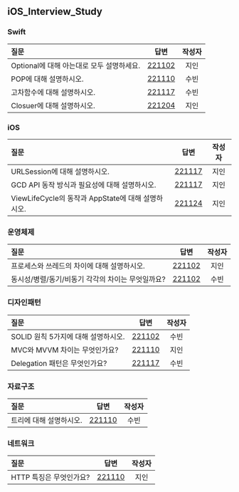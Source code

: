 ## iOS_Interview_Study

### Swift
| 질문                                                                          |                          답변                          | 작성자 |
| :---------------------------------------------------------------------------- | :----------------------------------------------------: | :----: |
|Optional에 대해 아는대로 모두 설명하세요.|[221102](https://github.com/skyqnaqna/iOS_Interview_Study/blob/jiin/Swift/Optional.md)|지인|
|POP에 대해 설명하시오.|[221110](https://github.com/skyqnaqna/iOS_Interview_Study/blob/subin/Swift/POP.md)|수빈|
|고차함수에 대해 설명하시오.|[221117](https://github.com/skyqnaqna/iOS_Interview_Study/blob/subin/Swift/HigherOrderFunction.md)|수빈|
|Closuer에 대해 설명하시오.|[221204](https://github.com/skyqnaqna/iOS_Interview_Study/blob/jiin/Swift/Closuer.md)|지인|
### iOS
| 질문                                                                          |                          답변                          | 작성자 |
| :---------------------------------------------------------------------------- | :----------------------------------------------------: | :----: |
| URLSession에 대해 설명하시오. | [221117](https://github.com/skyqnaqna/iOS_Interview_Study/blob/jiin/iOS/URLSession.md) | 지인 |
| GCD API 동작 방식과 필요성에 대해 설명하시오. | [221117](https://github.com/skyqnaqna/iOS_Interview_Study/blob/jiin/iOS/GCD.md) | 지인 |
| ViewLifeCycle의 동작과 AppState에 대해 설명하시오. | [221124](https://github.com/skyqnaqna/iOS_Interview_Study/commit/1248a842fd6eaca2c25c0e1e53cf0fe271ae2154) | 지인 |
### 운영체제
| 질문                                                                          |                          답변                          | 작성자 |
| :---------------------------------------------------------------------------- | :----------------------------------------------------: | :----: |
|프로세스와 쓰레드의 차이에 대해 설명하시오.|[221102](https://github.com/skyqnaqna/iOS_Interview_Study/blob/jiin/%EC%9A%B4%EC%98%81%EC%B2%B4%EC%A0%9C/ProcessThread.md)|지인|
|동시성/병렬/동기/비동기 각각의 차이는 무엇일까요?|[221102](https://github.com/skyqnaqna/iOS_Interview_Study/blob/subin/%EC%9A%B4%EC%98%81%EC%B2%B4%EC%A0%9C/Concurrency_Parallelism_(A)Sync.md)|수빈|


### 디자인패턴
| 질문                                                                          |                          답변                          | 작성자 |
| :---------------------------------------------------------------------------- | :----------------------------------------------------: | :----: |
|SOLID 원칙 5가지에 대해 설명하시오.|[221102](https://github.com/skyqnaqna/iOS_Interview_Study/blob/main/DesignPattern/SOLID/SOLID.md)|수빈|
|MVC와 MVVM 차이는 무엇인가요?|[221110](https://github.com/skyqnaqna/iOS_Interview_Study/blob/subin/DesignPattern/MVC_MVVM.md)|지인|
|Delegation 패턴은 무엇인가요?|[221117](https://github.com/skyqnaqna/iOS_Interview_Study/blob/subin/DesignPattern/Delegation.md)|수빈|

### 자료구조

| 질문                                                                          |                          답변                          | 작성자 |
| :---------------------------------------------------------------------------- | :----------------------------------------------------: | :----: |
|트리에 대해 설명하시오.|[221110](https://github.com/skyqnaqna/iOS_Interview_Study/blob/subin/%EC%9E%90%EB%A3%8C%EA%B5%AC%EC%A1%B0/Tree.md)|수빈|

### 네트워크
| 질문                                                                          |                          답변                          | 작성자 |
| :---------------------------------------------------------------------------- | :----------------------------------------------------: | :----: |
| HTTP 특징은 무엇인가요? | [221110](https://github.com/skyqnaqna/iOS_Interview_Study/blob/main/Network/HTTP.md)|지인|

